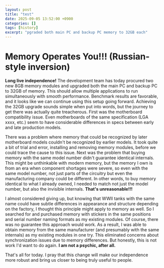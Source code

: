 ```yaml
---
layout: post
title: "test"
date: 2025-09-05 13:52:00 +0900
categories: []
tags: [history]
excerpt: "pgraded both main PC and backup PC memory to 32GB each"
---
```


# Memory Operates You!!! (Russian-style inversion)
**Long live independence!**
The development team has today procured two new 8GB memory modules and upgraded both the main PC and backup PC to 32GB of memory.
This should allow multiple applications to run simultaneously with smooth performance.
Benchmark results are favorable, and it looks like we can continue using this setup going forward.
Achieving the 32GB upgrade sounds simple when put into words, but the journey to get there was actually quite treacherous.
First was the motherboard compatibility issue. Even motherboards of the same specification (LGA xxxx, etc.) seem to have considerable differences in specs between early and late production models.

There was a problem where memory that could be recognized by later motherboard models couldn't be recognized by earlier models. It took quite a bit of trial and error, installing and removing memory modules, before we could trace the cause to this issue.
Next was the problem that buying memory with the same model number didn't guarantee identical internals. This might be unthinkable with modern memory, but the memory I own is from an era when component shortages were severe, so even with the same model number, not just parts of the circuitry but even the manufacturing company could be different.
In other words, to buy memory identical to what I already owned, I needed to match not just the model number, but also the invisible internals.
**That's unreasonable!!!**

I almost considered giving up, but knowing that WWII tanks with the same name could have subtle differences in appearance and structure depending on the factory, I thought this principle might apply to memory as well. So I searched for and purchased memory with stickers in the same positions and serial number naming formats as my existing modules. Of course, there was no guarantee this approach would work.
As a result, I was able to obtain memory from the same manufacturer (and presumably with the same internals) as my existing modules in one try. This eliminated concerns about synchronization issues due to memory differences.
But honestly, this is not work I'd want to do again.
**I am not a psychic, after all.**

That's all for today. I pray that this change will make our independence more robust and bring us closer to being truly useful to people.





